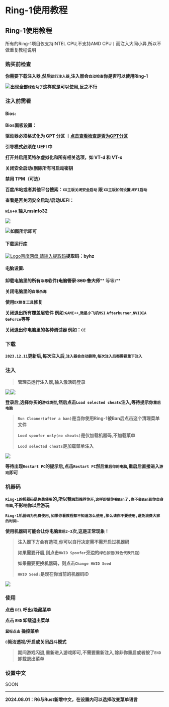 # Ring-1使用教程

## Ring-1使用教程

所有的Ring-1项目仅支持INTEL CPU,不支持AMD CPU丨而注入大同小异,所以不做重复教程说明

### 购买前检查 <a href="#gou-mai-qian-jian-cha" id="gou-mai-qian-jian-cha"></a>

**你需要下载注入器,然后`运行注入器`,注入器会`自动检查`你是否可以使用Ring-1**

![](https://docs.hzz.im/\~gitbook/image?url=https%3A%2F%2F1382592200-files.gitbook.io%2F%7E%2Ffiles%2Fv0%2Fb%2Fgitbook-x-prod.appspot.com%2Fo%2Fspaces%252F7YXEHggLzaiKwZjRSOD4%252Fuploads%252FKZqRoeWHvaQCKAvpp7Tm%252Fimage.png%3Falt%3Dmedia%26token%3D3de40b64-3f58-41f2-b1fd-fa3f709c30e2\&width=768\&dpr=4\&quality=100\&sign=f3d5d078\&sv=1)**出现全部`绿色勾子`这样就是可以使用,反之不行**

### 注入前需看 <a href="#zhu-ru-qian-xu-kan" id="zhu-ru-qian-xu-kan"></a>

#### Bios: <a href="#bios" id="bios"></a>

**Bios面板设置：**

**驱动器必须格式化为 GPT 分区 丨**[**点击查看检查是否为GPT分区**](https://docs.hzz.im/g/cod/ring-1/gpt)

**引导模式必须在 UEFI 中**

**打开并启用英特尔虚拟化和所有相关选项，如 VT-d 和 VT-x**

**关闭安全启动/删除所有可启动密钥**

**禁用 TPM（可选）**

**百度/B站或者其他平台搜索：`XX主板关闭安全启动` 跟 `XX主板如何设置UEFI启动`**

**查看是否关闭安全启动/启动UEFI：**

**`Win`+`R` 输入msinfo32**

![](https://docs.hzz.im/\~gitbook/image?url=https%3A%2F%2F1382592200-files.gitbook.io%2F%7E%2Ffiles%2Fv0%2Fb%2Fgitbook-x-prod.appspot.com%2Fo%2Fspaces%252F7YXEHggLzaiKwZjRSOD4%252Fuploads%252FVn5svGNuBhvPbfPvrjAl%252Fimage.png%3Falt%3Dmedia%26token%3De293867a-436c-49fa-a8dd-1d3420607cb0\&width=768\&dpr=4\&quality=100\&sign=441b2420\&sv=1)

![](https://docs.hzz.im/\~gitbook/image?url=https%3A%2F%2F1382592200-files.gitbook.io%2F%7E%2Ffiles%2Fv0%2Fb%2Fgitbook-x-prod.appspot.com%2Fo%2Fspaces%252F7YXEHggLzaiKwZjRSOD4%252Fuploads%252FbMrBvtPRlucZxpnGD8xu%252Fimage.png%3Falt%3Dmedia%26token%3D60ec631c-8bc0-43fd-9d16-6dd1ba24b7c1\&width=768\&dpr=4\&quality=100\&sign=fab64418\&sv=1)**如图所示即可**

#### 下载运行库 <a href="#xia-zai-yun-xing-ku" id="xia-zai-yun-xing-ku"></a>

[![Logo](https://pan.baidu.com/m-static/base/static/images/favicon.ico)百度网盘 请输入提取码](https://pan.baidu.com/s/1-9mSHfrbeItll5GWZx7r3g)**提取码：byhz**

#### 电脑设置: <a href="#dian-nao-she-zhi" id="dian-nao-she-zhi"></a>

**卸载电脑里的所有`杀毒`软件(**~~**电脑管家 360 鲁大师**~~** 等等)**

**关闭电脑里的`自带杀毒`**

**使用`DX修复工具`修复**

**关闭退出所有覆盖层软件 例如:`GAME++`,`微星小飞机MSI`** **`Afterburner`,`NVIDIA GeForce`等等**

**关闭退出你电脑里的各种调试器 例如：`CE`**

### 下载 <a href="#xia-zai-1" id="xia-zai-1"></a>

**`2023.12.11`更新后,每次注入后,`注入器会自动删除`,`每次注入后都需要重下注入`**

### 注入 <a href="#zhu-ru" id="zhu-ru"></a>

> **管理员运行注入器,输入激活码登录**

![](https://docs.hzz.im/\~gitbook/image?url=https%3A%2F%2F1382592200-files.gitbook.io%2F%7E%2Ffiles%2Fv0%2Fb%2Fgitbook-x-prod.appspot.com%2Fo%2Fspaces%252F7YXEHggLzaiKwZjRSOD4%252Fuploads%252FfHkUl9ReQvBNAs3f7cSJ%252FR1%25E7%2599%25BB%25E5%25BD%2595.png%3Falt%3Dmedia%26token%3D9ae20164-e048-49e8-bc52-d2a9fa4837c4\&width=768\&dpr=4\&quality=100\&sign=a414432f\&sv=1)![](https://docs.hzz.im/\~gitbook/image?url=https%3A%2F%2F1382592200-files.gitbook.io%2F%7E%2Ffiles%2Fv0%2Fb%2Fgitbook-x-prod.appspot.com%2Fo%2Fspaces%252F7YXEHggLzaiKwZjRSOD4%252Fuploads%252FjdJyBQIIj00b96uHZf29%252Fring-1%25E9%2580%2589%25E6%258B%25A9%25E6%25B8%25B8%25E6%2588%258F.png%3Falt%3Dmedia%26token%3D9478374b-0c2c-4cf7-b893-6702a838fa25\&width=768\&dpr=4\&quality=100\&sign=9797a60c\&sv=1)

**登录后,选择你买的`游戏类型`,然后点击`Load selected cheats`注入,等待提示你`重启电脑`**

> **`Run Cleaner(after a ban)`是当你使用Ring-1被Ban后点击这个清理菜单文件**
>
> **`Lood spoofer only(no cheats)`是仅加载机器码,不加载菜单**
>
> **`Lood selected cheats`是加载菜单注入**

![](https://docs.hzz.im/\~gitbook/image?url=https%3A%2F%2F1382592200-files.gitbook.io%2F%7E%2Ffiles%2Fv0%2Fb%2Fgitbook-x-prod.appspot.com%2Fo%2Fspaces%252F7YXEHggLzaiKwZjRSOD4%252Fuploads%252FBAwnEtNblpPUNAtpY5xx%252Fring-1%25E6%25B3%25A8%25E5%2585%25A5.png%3Falt%3Dmedia%26token%3D1e747556-b7c5-486c-82f7-6587ef4f0a81\&width=768\&dpr=4\&quality=100\&sign=2c1e791b\&sv=1)

**等待出现`Restart PC`的提示后,点击`Restart PC`然后`重启你的电脑`,重启后直接进入`游戏`即可**

### **机器码** <a href="#ji-qi-ma" id="ji-qi-ma"></a>

**`Ring-1的机器码是免费使用`的,所以我`强烈推荐你开`,`这样即使你被Ban了,也不会Ban到你自身电脑`,不影响你以后游玩**

**`Ring-1机器码为免费使用,如果你看教程都不知道怎么使用,那么请你不要使用,避免浪费大家的时间~`**

**使用机器码可能会让你电脑`重启2-3`次,这是正常现象！**

> **注入器下方会有选项,你可以自行决定需不需开启过机器码**
>
> **如果需要开启,则点击`HWID Spoofer`旁边的`绿色按钮`(`绿色代表开启`)**
>
> **如果需要更换机器码，则点击`Change HWID Seed`**
>
> **`HWID Seed:`是现在你当前的机器码ID**

![](https://docs.hzz.im/\~gitbook/image?url=https%3A%2F%2F1382592200-files.gitbook.io%2F%7E%2Ffiles%2Fv0%2Fb%2Fgitbook-x-prod.appspot.com%2Fo%2Fspaces%252F7YXEHggLzaiKwZjRSOD4%252Fuploads%252Ff4Fz6EQpSFRghhOgGNkl%252FRing-1%25E8%25BF%2587%25E6%259C%25BA%25E5%2599%25A8%25E7%25A0%2581.png%3Falt%3Dmedia%26token%3D26231daa-3d35-4806-a4b3-04b3a729fdef\&width=768\&dpr=4\&quality=100\&sign=7c19e043\&sv=1)

### **使用** <a href="#shi-yong" id="shi-yong"></a>

**点击 `DEL` 呼出/隐藏菜单**

**点击 `END` 卸载退出菜单**

**`鼠标点击` 操控菜单**

`0`**简洁透视/开启或关闭战斗模式**

> **期间游戏闪退,重新进入游戏即可,不需要重新注入,除非你重启或者按了`END`卸载退出菜单**

### **设置中文** <a href="#she-zhi-zhong-wen" id="she-zhi-zhong-wen"></a>

SOON

***

**2024.08.01：R6与Rust新增中文，在设置内可以选择改变菜单语言**

